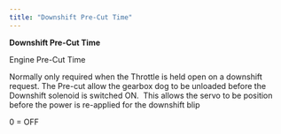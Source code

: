 ```yaml
---
title: "Downshift Pre-Cut Time"
---
```


**Downshift Pre-Cut Time**


Engine Pre-Cut Time


Normally only required when the Throttle is held open on a downshift request. The Pre-cut allow the gearbox dog to be unloaded before the Downshift solenoid is switched ON.&nbsp; This allows the servo to be position before the power is re-applied for the downshift blip


&#48; = OFF


